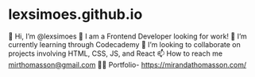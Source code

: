 # lexsimoes.github.io

👋 Hi, I’m @lexsimoes
👀 I am a Frontend Developer looking for work!
🌱 I’m currently learning through Codecademy
💞️ I’m looking to collaborate on projects involving HTML, CSS, JS, and React
📫 How to reach me mirthomasson@gmail.com
💁‍♀️ Portfolio- https://mirandathomasson.com/

